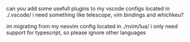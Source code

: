 can you add some usefull plugins to my vscode configs located in ./.vscode/
i need something like telescope, vim bindings and whichkeu? 

im migrating from my neovim config located in ./nvim/lua/
i only need support for typescript, so please ignore other languages
